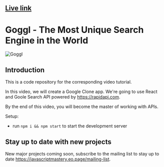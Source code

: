 <h2> <a href="https://googl-search.netlify.app/search"> Live link </a> </h2>

# Goggl - The Most Unique Search Engine in the World

![Goggl](https://i.ibb.co/yQdYhtq/image.png)

## Introduction
This is a code repository for the corresponding video tutorial. 

In this video, we will create a Google Clone app. We're going to use React and Goole Search API powered by https://rapidapi.com.

By the end of this video, you will become the master of working with APIs.

Setup:
- run ```npm i && npm start``` to start the development server

## Stay up to date with new projects
New major projects coming soon, subscribe to the mailing list to stay up to date https://javascriptmastery.eo.page/mailing-list.
